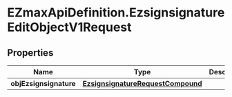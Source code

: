 # EZmaxApiDefinition.EzsignsignatureEditObjectV1Request

## Properties

Name | Type | Description | Notes
------------ | ------------- | ------------- | -------------
**objEzsignsignature** | [**EzsignsignatureRequestCompound**](EzsignsignatureRequestCompound.md) |  | 


